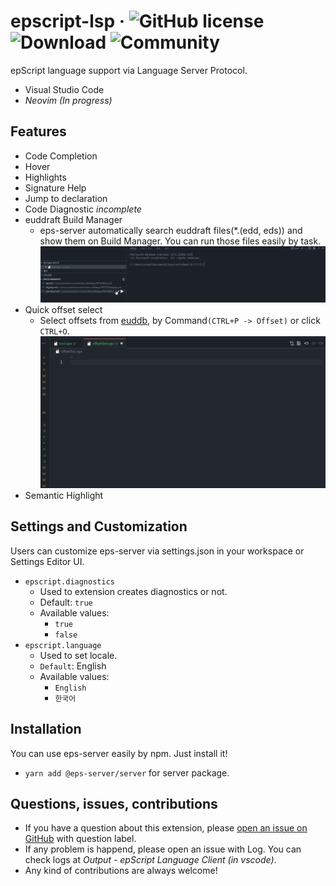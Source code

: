 # epscript-lsp &middot; ![GitHub license](https://img.shields.io/badge/license-MIT-blue.svg) ![Download](https://img.shields.io/visual-studio-marketplace/i/zuhanit.eps-server?style=plastic) ![Community](https://img.shields.io/badge/Community-%20EDAC-yellow?link=https://cafe.naver.com/edac)

epScript language support via Language Server Protocol.

- Visual Studio Code
- _Neovim (In progress)_

## Features

- Code Completion
- Hover
- Highlights
- Signature Help
- Jump to declaration
- Code Diagnostic _incomplete_
- euddraft Build Manager
  - eps-server automatically search euddraft files(\*.(edd, eds)) and show them on Build Manager. You can run those files easily by task.
    ![Build](https://github.com/zuhanit/epscript-language-server/blob/master/images/build.gif?raw=true)
- Quick offset select
  - Select offsets from [euddb](https://euddb.website/), by Command`(CTRL+P -> Offset)` or click `CTRL+O`.
    ![Offset](https://github.com/zuhanit/epscript-language-server/blob/master/images/offset.gif?raw=true)
- Semantic Highlight

## Settings and Customization

Users can customize eps-server via settings.json in your workspace or Settings Editor UI.

- `epscript.diagnostics`
  - Used to extension creates diagnostics or not.
  - Default: `true`
  - Available values:
    - `true`
    - `false`
- `epscript.language`
  - Used to set locale.
  - `Default`: English
  - Available values:
    - `English`
    - `한국어`

## Installation

You can use eps-server easily by npm. Just install it!

- `yarn add @eps-server/server` for server package.

## Questions, issues, contributions

- If you have a question about this extension, please [open an issue on GitHub](https://github.com/zuhanit/epscript-language-server/issues) with question label.
- If any problem is happend, please open an issue with Log. You can check logs at _Output - epScript Language Client_ _(in vscode)_.
- Any kind of contributions are always welcome!
